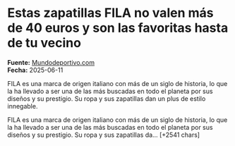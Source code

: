 # Estas zapatillas FILA no valen más de 40 euros y son las favoritas hasta de tu vecino

**Fuente:** [Mundodeportivo.com](https://www.mundodeportivo.com/elrecomendador/zapatillas/20250611/1002481506/zapatillas-fila-valen-mas-40-euros-son-favoritas-vecino.html)  
**Fecha:** 2025-06-11

FILA es una marca de origen italiano con más de un siglo de historia, lo que la ha llevado a ser una de las más buscadas en todo el planeta por sus diseños y su prestigio. Su ropa y sus zapatillas dan un plus de estilo innegable.

FILA es una marca de origen italiano con más de un siglo de historia, lo que la ha llevado a ser una de las más buscadas en todo el planeta por sus diseños y su prestigio. Su ropa y sus zapatillas da… [+2541 chars]
